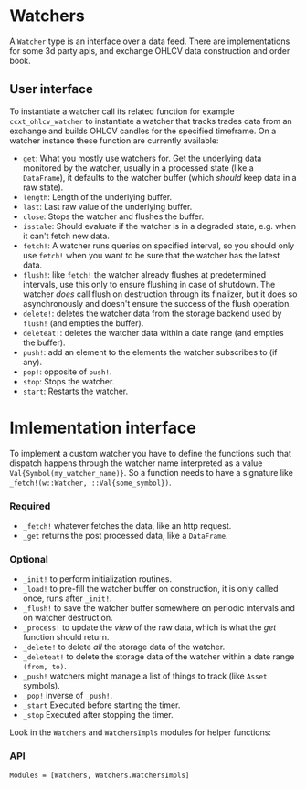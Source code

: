 # Watchers
A `Watcher` type is an interface over a data feed. There are implementations for some 3d party apis, and exchange OHLCV data construction and order book.

## User interface
To instantiate a watcher call its related function for example `ccxt_ohlcv_watcher` to instantiate a watcher that tracks trades data from an exchange and builds OHLCV candles for the specified timeframe.
On a watcher instance these function are currently available:
- `get`: What you mostly use watchers for. Get the underlying data monitored by the watcher, usually in a processed state (like a `DataFrame`), it defaults to the watcher buffer (which *should* keep data in a raw state).
- `length`: Length of the underlying buffer.
- `last`: Last raw value of the underlying buffer.
- `close`: Stops the watcher and flushes the buffer.
- `isstale`: Should evaluate if the watcher is in a degraded state, e.g. when it can't fetch new data.
- `fetch!`: A watcher runs queries on specified interval, so you should only use `fetch!` when you want to be sure that the watcher has the latest data.
- `flush!`: like `fetch!` the watcher already flushes at predetermined intervals, use this only to ensure flushing in case of shutdown. The watcher *does* call flush on destruction through its finalizer, but it does so asynchronously and doesn't ensure the success of the flush operation.
- `delete!`: deletes the watcher data from the storage backend used by `flush!` (and empties the buffer).
- `deleteat!`: deletes the watcher data within a date range (and empties the buffer).
- `push!`: add an element to the elements the watcher subscribes to (if any).
- `pop!`: opposite of `push!`.
- `stop`: Stops the watcher.
- `start`: Restarts the watcher.

# Imlementation interface
To implement a custom watcher you have to define the functions such that dispatch happens through the watcher name interpreted as a value `Val{Symbol(my_watcher_name)}`. So a function needs to have a signature like `_fetch!(w::Watcher, ::Val{some_symbol})`.
### Required 
- `_fetch!` whatever fetches the data, like an http request.
- `_get` returns the post processed data, like a `DataFrame`.
### Optional
- `_init!` to perform initialization routines.
- `_load!` to pre-fill the watcher buffer on construction, it is only called once, runs after `_init!`.
- `_flush!` to save the watcher buffer somewhere on periodic intervals and on watcher destruction.
- `_process!` to update the *view* of the raw data, which is what the *get* function should return.
- `_delete!` to delete *all* the storage data of the watcher.
- `_deleteat!` to delete the storage data of the watcher within a date range `(from, to)`.
- `_push!` watchers might manage a list of things to track (like `Asset` symbols).
- `_pop!` inverse of `_push!`.
- `_start` Executed before starting the timer.
- `_stop` Executed after stopping the timer.

Look in the `Watchers` and `WatchersImpls` modules for helper functions:

### API
```@autodocs
Modules = [Watchers, Watchers.WatchersImpls]
```
